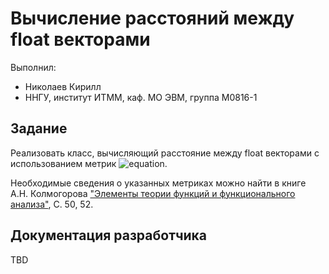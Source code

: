 # Вычисление расстояний между float векторами

Выполнил:

* Николаев Кирилл
* ННГУ, институт ИТММ, каф. МО ЭВМ, группа М0816-1

## Задание

Реализовать класс, вычисляющий расстояние между float векторами с использованием метрик ![equation][metric_img].

Необходимые сведения о указанных метриках можно найти в книге А.Н. Колмогорова ["Элементы теории функций и функционального анализа"][metric_book], С. 50, 52.

## Документация разработчика

TBD

<!-- LINKS -->

[metric_img]: http://mathurl.com/of4ayxj.png

[metric_book]: https://books.google.ru/books?id=fNf5AgAAQBAJ&pg=PA50&lpg=PA50&&source=bl&ots=oWRkDV0ttR&sig=1juW2d_n7EhL6r7MZyaLjNAwp0k&hl=ru&sa=X&redir_esc=y#v=onepage&q&f=true
